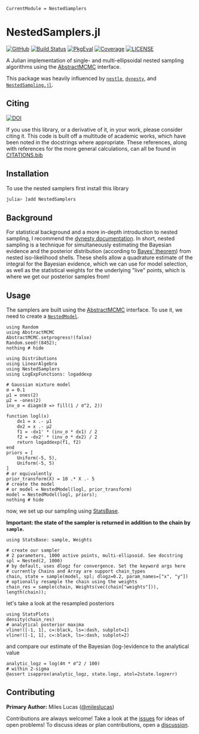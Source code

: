 ```@meta
CurrentModule = NestedSamplers
```

# NestedSamplers.jl

[![GitHub](https://img.shields.io/badge/Code-GitHub-black.svg)](https://github.com/TuringLang/NestedSamplers.jl)
[![Build Status](https://github.com/TuringLang/NestedSamplers.jl/workflows/CI/badge.svg?branch=main)](https://github.com/TuringLang/NestedSamplers.jl/actions)
[![PkgEval](https://juliaci.github.io/NanosoldierReports/pkgeval_badges/N/NestedSamplers.svg)](https://juliaci.github.io/NanosoldierReports/pkgeval_badges/report.html)
[![Coverage](https://codecov.io/gh/TuringLang/NestedSamplers.jl/branch/main/graph/badge.svg)](https://codecov.io/gh/turinglang/NestedSamplers.jl)
[![LICENSE](https://img.shields.io/github/license/TuringLang/NestedSamplers.jl?color=yellow)](https://github.com/TuringLang/NestedSamplers.jl/blob/main/LICENSE)

A Julian implementation of single- and multi-ellipsoidal nested sampling algorithms using the [AbstractMCMC](https://github.com/turinglang/abstractmcmc.jl) interface.

This package was heavily influenced by [`nestle`](https://github.com/kbarbary/nestle), [`dynesty`](https://github.com/joshspeagle/dynesty), and [`NestedSampling.jl`](https://github.com/kbarbary/NestedSampling.jl).

## Citing

[![DOI](https://zenodo.org/badge/DOI/10.5281/zenodo.3950594.svg)](https://doi.org/10.5281/zenodo.3950594)

If you use this library, or a derivative of it, in your work, please consider citing it. This code is built off a multitude of academic works, which have been noted in the docstrings where appropriate. These references, along with references for the more general calculations, can all be found in [CITATIONS.bib](https://github.com/TuringLang/NestedSamplers.jl/blob/main/CITATIONS.bib)

## Installation

To use the nested samplers first install this library

```julia
julia> ]add NestedSamplers
```

## Background

For statistical background and a more in-depth introduction to nested sampling, I recommend the [dynesty documentation](https://dynesty.readthedocs.io/en/latest/overview.html). In short, nested sampling is a technique for simultaneously estimating the Bayesian evidence and the posterior distribution (according to [Bayes' theorem](https://en.wikipedia.org/wiki/Bayes%27_theorem)) from nested iso-likelihood shells. These shells allow a quadrature estimate of the integral for the Bayesian evidence, which we can use for model selection, as well as the statistical weights for the underlying "live" points, which is where we get our posterior samples from!

## Usage

The samplers are built using the [AbstractMCMC](https://github.com/turinglang/abstractmcmc.jl) interface. To use it, we need to create a [`NestedModel`](@ref).

```@example usage
using Random
using AbstractMCMC
AbstractMCMC.setprogress!(false)
Random.seed!(8452);
nothing # hide
```

```@example usage
using Distributions
using LinearAlgebra
using NestedSamplers
using LogExpFunctions: logaddexp

# Gaussian mixture model
σ = 0.1
μ1 = ones(2)
μ2 = -ones(2)
inv_σ = diagm(0 => fill(1 / σ^2, 2))

function logl(x)
    dx1 = x .- μ1
    dx2 = x .- μ2
    f1 = -dx1' * (inv_σ * dx1) / 2
    f2 = -dx2' * (inv_σ * dx2) / 2
    return logaddexp(f1, f2)
end
priors = [
    Uniform(-5, 5),
    Uniform(-5, 5)
]
# or equivalently
prior_transform(X) = 10 .* X .- 5
# create the model
# or model = NestedModel(logl, prior_transform)
model = NestedModel(logl, priors);
nothing # hide
```

now, we set up our sampling using [StatsBase](https://github.com/JuliaStats/StatsBase.jl).

**Important:  the state of the sampler is returned in addition to the chain by `sample`.**

```@example usage
using StatsBase: sample, Weights

# create our sampler
# 2 parameters, 1000 active points, multi-ellipsoid. See docstring
spl = Nested(2, 1000)
# by default, uses dlogz for convergence. Set the keyword args here
# currently Chains and Array are support chain_types
chain, state = sample(model, spl; dlogz=0.2, param_names=["x", "y"])
# optionally resample the chain using the weights
chain_res = sample(chain, Weights(vec(chain["weights"])), length(chain));
```

let's take a look at the resampled posteriors

```@example usage
using StatsPlots
density(chain_res)
# analytical posterior maxima
vline!([-1, 1], c=:black, ls=:dash, subplot=1)
vline!([-1, 1], c=:black, ls=:dash, subplot=2)
```
and compare our estimate of the Bayesian (log-)evidence to the analytical value
```@example usage
analytic_logz = log(4π * σ^2 / 100)
# within 2-sigma
@assert isapprox(analytic_logz, state.logz, atol=2state.logzerr)
```

## Contributing

**Primary Author:** Miles Lucas ([@mileslucas](https://github.com/mileslucas))

Contributions are always welcome! Take a look at the [issues](https://github.com/turinglang/nestedsamplers.jl/issues) for ideas of open problems! To discuss ideas or plan contributions, open a [discussion](https://github.com/TuringLang/NestedSamplers.jl/discussions).
